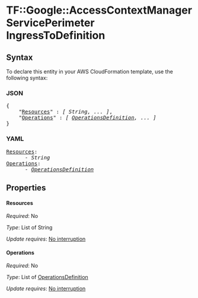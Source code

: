 # TF::Google::AccessContextManagerServicePerimeter IngressToDefinition

## Syntax

To declare this entity in your AWS CloudFormation template, use the following syntax:

### JSON

<pre>
{
    "<a href="#resources" title="Resources">Resources</a>" : <i>[ String, ... ]</i>,
    "<a href="#operations" title="Operations">Operations</a>" : <i>[ <a href="operationsdefinition.md">OperationsDefinition</a>, ... ]</i>
}
</pre>

### YAML

<pre>
<a href="#resources" title="Resources">Resources</a>: <i>
      - String</i>
<a href="#operations" title="Operations">Operations</a>: <i>
      - <a href="operationsdefinition.md">OperationsDefinition</a></i>
</pre>

## Properties

#### Resources

_Required_: No

_Type_: List of String

_Update requires_: [No interruption](https://docs.aws.amazon.com/AWSCloudFormation/latest/UserGuide/using-cfn-updating-stacks-update-behaviors.html#update-no-interrupt)

#### Operations

_Required_: No

_Type_: List of <a href="operationsdefinition.md">OperationsDefinition</a>

_Update requires_: [No interruption](https://docs.aws.amazon.com/AWSCloudFormation/latest/UserGuide/using-cfn-updating-stacks-update-behaviors.html#update-no-interrupt)

